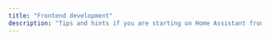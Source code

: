 ```yaml
---
title: "Frontend development"
description: "Tips and hints if you are starting on Home Assistant frontend development"
---
```


<script>
window.location = 'https://developers.home-assistant.io/docs/en/frontend_index.html';
</script>